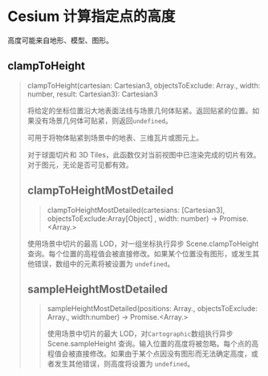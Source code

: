 # Cesium 计算指定点的高度

高度可能来自地形、模型、图形。

## clampToHeight

> clampToHeight(cartesian: Cartesian3, objectsToExclude: Array.<Object>, width: number, result: Cartesian3): Cartesian3

将给定的坐标位置沿大地表面法线与场景几何体贴紧。返回贴紧的位置。如果没有场景几何体可贴紧，则返回`undefined`。

可用于将物体贴紧到场景中的地表、三维瓦片或图元上。

对于球面切片和 3D Tiles，此函数仅对当前视图中已渲染完成的切片有效。对于图元，无论是否可见都有效。

## clampToHeightMostDetailed

> clampToHeightMostDetailed(cartesians: [Cartesian3], objectsToExclude:Array[Object] , width: number) → Promise.<Array.<Cartesian3>>

使用场景中切片的最高 LOD，对一组坐标执行异步 Scene.clampToHeight 查询。每个位置的高程值会被直接修改。如果某个位置没有图形，或发生其他错误，数组中的元素将被设置为 `undefined`。

## sampleHeightMostDetailed

> sampleHeightMostDetailed(positions: Array.<Cartographic>, objectsToExclude: Array.<Object>, width:number) → Promise.<Array.<Cartographic>>

使用场景中切片的最大 LOD，对`Cartographic`数组执行异步 Scene.sampleHeight 查询。输入位置的高度将被忽略。每个点的高程值会被直接修改。如果由于某个点因没有图形而无法确定高度，或者发生其他错误，则高度将设置为 `undefined`。

